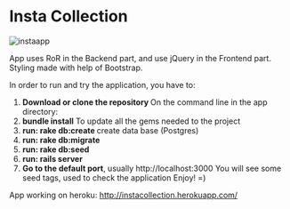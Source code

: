 Insta Collection
================

![instaapp](https://cloud.githubusercontent.com/assets/3776200/11020795/9280a9dc-85e0-11e5-9619-ce0a3d244a06.png)


App uses RoR in the Backend part, and use jQuery in the Frontend part. Styling made with help of Bootstrap.

In order to run and try the application, you have to:

1. <b>Download or clone the repository </b>
On the command line in the app directory:
2. <b>bundle install</b> 
To update all the gems needed to the project
3. <b>run: rake db:create </b>
create data base (Postgres)
4. <b> run: rake db:migrate </b>
5. <b>run: rake db:seed</b>
6. <b> run: rails server </b>
7. <b> Go to the default port</b>, usually http://localhost:3000
You will see some seed tags, used to check the application
Enjoy! =)

App working on heroku: http://instacollection.herokuapp.com/

